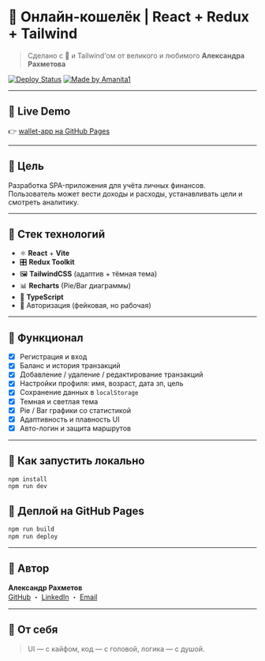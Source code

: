 # 💸 Онлайн-кошелёк | React + Redux + Tailwind

> Cделано с 💙 и Tailwind’ом от великого и любимого **Александра Рахметова**

[![Deploy Status](https://img.shields.io/github/deployments/amanita1/wallet-app/github-pages?label=deploy&style=for-the-badge)](https://amanita1.github.io/wallet-app/)
[![Made by Amanita1](https://img.shields.io/badge/made%20by-amanita1-8a2be2?style=for-the-badge&logo=react)](https://github.com/amanita1)

---

## 🔗 Live Demo

👉 [wallet-app на GitHub Pages](https://amanita1.github.io/wallet-app/#/)

---

## 🎯 Цель

Разработка SPA-приложения для учёта личных финансов.  
Пользователь может вести доходы и расходы, устанавливать цели и смотреть аналитику.

---

## 🧠 Стек технологий

- ⚛️ **React** + **Vite**
- 🎛 **Redux Toolkit**
- 🖼 **TailwindCSS** (адаптив + тёмная тема)
- 📊 **Recharts** (Pie/Bar диаграммы)
- 🧠 **TypeScript**
- 🔐 Авторизация (фейковая, но рабочая)

---

## 🔐 Функционал

- [x] Регистрация и вход
- [x] Баланс и история транзакций
- [x] Добавление / удаление / редактирование транзакций
- [x] Настройки профиля: имя, возраст, дата зп, цель
- [x] Сохранение данных в `localStorage`
- [x] Темная и светлая тема
- [x] Pie / Bar графики со статистикой
- [x] Адаптивность и плавность UI
- [x] Авто-логин и защита маршрутов

---


## 📂 Как запустить локально

```bash
npm install
npm run dev
```

## 🚀 Деплой на GitHub Pages
```bash
npm run build
npm run deploy
```
---
## 🤙 Автор

**Александр Рахметов**  
[GitHub](https://github.com/amanita1) ・ [LinkedIn](https://www.linkedin.com/in/alexander-rakhmetov-3189502b2/) ・ [Email](mailto:35357@iitu.edu.kz)

---

## 🧠 От себя

> UI — с кайфом, код — с головой, логика — с душой.  
